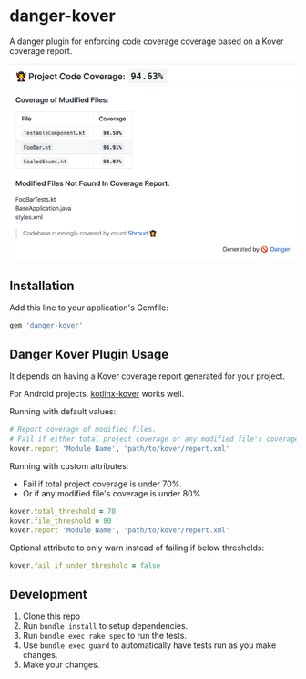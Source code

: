 # danger-kover

A danger plugin for enforcing code coverage coverage based on a Kover coverage report.

![Sample Banner Image](images/bannerImage.png)

## Installation

Add this line to your application's Gemfile:

```ruby
gem 'danger-kover'
```

## Danger Kover Plugin Usage 

It depends on having a Kover coverage report generated for your project. 

For Android projects, [kotlinx-kover](https://github.com/Kotlin/kotlinx-kover) works well. 

Running with default values:

```ruby
# Report coverage of modified files. 
# Fail if either total project coverage or any modified file's coverage is under 70%.
kover.report 'Module Name', 'path/to/kover/report.xml'
```

Running with custom attributes:

- Fail if total project coverage is under 70%.
- Or if any modified file's coverage is under 80%.

```ruby
kover.total_threshold = 70
kover.file_threshold = 80
kover.report 'Module Name', 'path/to/kover/report.xml'
```

Optional attribute to only warn instead of failing if below thresholds:

```ruby
kover.fail_if_under_threshold = false
```

## Development

1. Clone this repo
2. Run `bundle install` to setup dependencies.
3. Run `bundle exec rake spec` to run the tests.
4. Use `bundle exec guard` to automatically have tests run as you make changes.
5. Make your changes.
